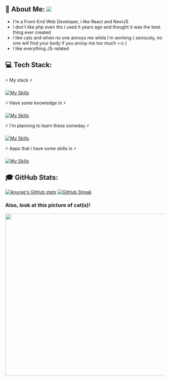 ## 💫 About Me: [![](https://visitcount.itsvg.in/api?id=rynn-lee&icon=0&color=0)](https://visitcount.itsvg.in)
<ul>
<li>I'm a Front-End Web Developer, i like React and NextJS</li>
<li>I don't like php even tho i used it years ago and thought it was the best thing ever created</li>
<li>I like cats and when no one annoys me while i'm working ( seriously, no one will find your body if you annoy me too much >:c )</li>
<li>I like everything JS-related</li>
</ul>

## 💻 Tech Stack:
⚡ My stack ⚡<br><br>
[![My Skills](https://skillicons.dev/icons?i=vscode,nextjs,react,redux,sass,typescript,javascript,mongodb)](https://skillicons.dev)

⚡ Have some knowledge in ⚡<br><br>
[![My Skills](https://skillicons.dev/icons?i=nodejs,java,python,php,mysql)](https://skillicons.dev)

⚡ I'm planning to learn these someday ⚡ <br><br>
[![My Skills](https://skillicons.dev/icons?i=graphql,expressjs,electron)](https://skillicons.dev)

⚡ Apps that i have some skills in ⚡ <br><br>
[![My Skills](https://skillicons.dev/icons?i=photoshop,blender,androidstudio)](https://skillicons.dev)

## 🎓 GitHub Stats:
[![Anurag's GitHub stats](https://github-readme-stats.vercel.app/api?username=Rynn-Lee&theme=radical)](https://github.com/anuraghazra/github-readme-stats)
[![GitHub Streak](https://streak-stats.demolab.com?user=Rynn-Lee&theme=dark&hide_border=true&border_radius=5&date_format=j%20M%5B%20Y%5D&background=45%2C560683%2C002E57&currStreakNum=EBEBEB)](https://git.io/streak-stats)<br/>

### Also, look at this picture of cat(s)!
<img src="https://cataas.com/cat/says/%20" height="512"/>

